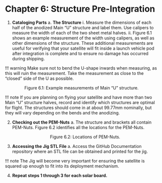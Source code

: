 # Chapter 6: Structure Pre-Integration

1. **Cataloging Parts**
   a. **The Structure**
      i. Measure the dimensions of each half of the anodized Main “U” structure and label them. Use calipers to measure the width of each of the two sheet metal halves.
      ii. Figure 6.1 shows an example measurement of the width using calipers, as well as other dimensions of the structure. These additional measurements are useful for verifying that your satellite will fit inside a launch vehicle pod after integration is complete and to ensure no damage has occurred during shipping.
      
!!! warning 
      Make sure not to bend the U-shape inwards when measuring, as this will ruin the measurement. Take the measurement as close to the “closed” side of the U as possible.

   <p align="center">Figure 6.1: Example measurements of Main “U” structure.</p>

!!! note
      If you are planning on flying your satellite and have more than two Main “U” structure halves, record and identify which structures are optimal for flight. The structures should come in at about 99.77mm nominally, but they will vary depending on the bends and the anodizing.

2. **Checking out the PEM-Nuts**
   a. The structure and brackets all contain PEM-Nuts. Figure 6.2 identifies all the locations for the PEM-Nuts.
   <p align="center">Figure 6.2: Locations of PEM-Nuts.</p>

3. **Accessing the Jig STL File**
   a. Access the GitHub Documentation repository where an STL file can be obtained and printed for the jig.

!!! note
      The Jig will become very important for ensuring the satellite is squared up enough to fit into its deployment mechanism.

4. **Repeat steps 1 through 3 for each solar board.**
